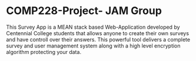 # COMP228-Project- JAM Group

This Survey App is a MEAN stack based Web-Application developed by Centennial College students that allows anyone to create their own surveys and have controll over their answers.
This powerful tool delivers a complete survey and user management system along with a high level encryption algorithm protecting your data. 
